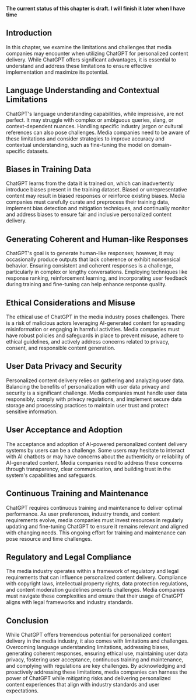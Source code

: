 **The current status of this chapter is draft. I will finish it later when I have time**

Introduction
------------

In this chapter, we examine the limitations and challenges that media companies may encounter when utilizing ChatGPT for personalized content delivery. While ChatGPT offers significant advantages, it is essential to understand and address these limitations to ensure effective implementation and maximize its potential.

Language Understanding and Contextual Limitations
-------------------------------------------------

ChatGPT's language understanding capabilities, while impressive, are not perfect. It may struggle with complex or ambiguous queries, slang, or context-dependent nuances. Handling specific industry jargon or cultural references can also pose challenges. Media companies need to be aware of these limitations and consider strategies to improve accuracy and contextual understanding, such as fine-tuning the model on domain-specific datasets.

Biases in Training Data
-----------------------

ChatGPT learns from the data it is trained on, which can inadvertently introduce biases present in the training dataset. Biased or unrepresentative content may result in biased responses or reinforce existing biases. Media companies must carefully curate and preprocess their training data, implement bias detection and mitigation techniques, and continually monitor and address biases to ensure fair and inclusive personalized content delivery.

Generating Coherent and Human-like Responses
--------------------------------------------

ChatGPT's goal is to generate human-like responses; however, it may occasionally produce outputs that lack coherence or exhibit nonsensical behavior. Ensuring consistent and coherent responses is a challenge, particularly in complex or lengthy conversations. Employing techniques like response ranking, reinforcement learning, and incorporating user feedback during training and fine-tuning can help enhance response quality.

Ethical Considerations and Misuse
---------------------------------

The ethical use of ChatGPT in the media industry poses challenges. There is a risk of malicious actors leveraging AI-generated content for spreading misinformation or engaging in harmful activities. Media companies must have robust policies and safeguards in place to prevent misuse, adhere to ethical guidelines, and actively address concerns related to privacy, consent, and responsible content generation.

User Data Privacy and Security
------------------------------

Personalized content delivery relies on gathering and analyzing user data. Balancing the benefits of personalization with user data privacy and security is a significant challenge. Media companies must handle user data responsibly, comply with privacy regulations, and implement secure data storage and processing practices to maintain user trust and protect sensitive information.

User Acceptance and Adoption
----------------------------

The acceptance and adoption of AI-powered personalized content delivery systems by users can be a challenge. Some users may hesitate to interact with AI chatbots or may have concerns about the authenticity or reliability of AI-generated content. Media companies need to address these concerns through transparency, clear communication, and building trust in the system's capabilities and safeguards.

Continuous Training and Maintenance
-----------------------------------

ChatGPT requires continuous training and maintenance to deliver optimal performance. As user preferences, industry trends, and content requirements evolve, media companies must invest resources in regularly updating and fine-tuning ChatGPT to ensure it remains relevant and aligned with changing needs. This ongoing effort for training and maintenance can pose resource and time challenges.

Regulatory and Legal Compliance
-------------------------------

The media industry operates within a framework of regulatory and legal requirements that can influence personalized content delivery. Compliance with copyright laws, intellectual property rights, data protection regulations, and content moderation guidelines presents challenges. Media companies must navigate these complexities and ensure that their usage of ChatGPT aligns with legal frameworks and industry standards.

Conclusion
----------

While ChatGPT offers tremendous potential for personalized content delivery in the media industry, it also comes with limitations and challenges. Overcoming language understanding limitations, addressing biases, generating coherent responses, ensuring ethical use, maintaining user data privacy, fostering user acceptance, continuous training and maintenance, and complying with regulations are key challenges. By acknowledging and proactively addressing these limitations, media companies can harness the power of ChatGPT while mitigating risks and delivering personalized content experiences that align with industry standards and user expectations.
